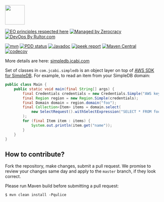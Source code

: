 <img src="http://img.jcabi.com/logo-square.png" width="64px" height="64px" />

[![EO principles respected here](https://www.elegantobjects.org/badge.svg)](https://www.elegantobjects.org)
[![Managed by Zerocracy](https://www.0crat.com/badge/C3RUBL5H9.svg)](https://www.0crat.com/p/C3RUBL5H9)
[![DevOps By Rultor.com](http://www.rultor.com/b/jcabi/jcabi-simpledb)](http://www.rultor.com/p/jcabi/jcabi-simpledb)

[![mvn](https://github.com/jcabi/jcabi-simpledb/actions/workflows/mvn.yml/badge.svg)](https://github.com/jcabi/jcabi-simpledb/actions/workflows/mvn.yml)
[![PDD status](http://www.0pdd.com/svg?name=jcabi/jcabi-simpledb)](http://www.0pdd.com/p?name=jcabi/jcabi-simpledb)
[![Javadoc](https://javadoc.io/badge/com.jcabi/jcabi-simpledb.svg)](http://www.javadoc.io/doc/com.jcabi/jcabi-simpledb)
[![jpeek report](https://i.jpeek.org/com.jcabi/jcabi-simpledb/badge.svg)](https://i.jpeek.org/com.jcabi/jcabi-simpledb/)
[![Maven Central](https://maven-badges.herokuapp.com/maven-central/com.jcabi/jcabi-simpledb/badge.svg)](https://maven-badges.herokuapp.com/maven-central/com.jcabi/jcabi-simpledb)
[![codecov](https://codecov.io/gh/jcabi/jcabi-simpledb/branch/master/graph/badge.svg)](https://codecov.io/gh/jcabi/jcabi-simpledb)

More details are here: [simpledb.jcabi.com](https://simpledb.jcabi.com/index.html)

Set of classes in `com.jcabi.simpledb`
is an object layer on top of
[AWS SDK for SimpleDB](https://aws.amazon.com/sdkforjava/).
For example, to read an item from your SimpleDB domain:

```java
public class Main {
    public static void main(final String[] args) {
        final Credentials credentials = new Credentials.Simple("AWS key", "AWS secret");
        final Region region = new Region.Simple(credentials);
        final Domain domain = region.domain("foo");
        final Collection<Item> items = domain.select(
            new SelectRequest().withSelectExpression("SELECT * FROM foo")
        );
        for (final Item item : items) {
            System.out.println(item.get("name"));
        }
    }
}
```

## How to contribute?

Fork the repository, make changes, submit a pull request.
We promise to review your changes same day and apply to
the `master` branch, if they look correct.

Please run Maven build before submitting a pull request:

```
$ mvn clean install -Pqulice
```
